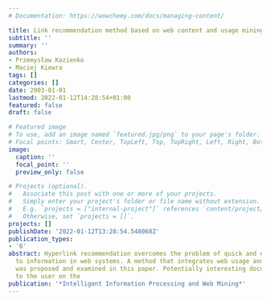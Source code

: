 ```yaml
---
# Documentation: https://wowchemy.com/docs/managing-content/

title: Link recommendation method based on web content and usage mining
subtitle: ''
summary: ''
authors:
- Przemysław Kazienko
- Maciej Kiewra
tags: []
categories: []
date: 2003-01-01
lastmod: 2022-01-12T14:28:54+01:00
featured: false
draft: false

# Featured image
# To use, add an image named `featured.jpg/png` to your page's folder.
# Focal points: Smart, Center, TopLeft, Top, TopRight, Left, Right, BottomLeft, Bottom, BottomRight.
image:
  caption: ''
  focal_point: ''
  preview_only: false

# Projects (optional).
#   Associate this post with one or more of your projects.
#   Simply enter your project's folder or file name without extension.
#   E.g. `projects = ["internal-project"]` references `content/project/deep-learning/index.md`.
#   Otherwise, set `projects = []`.
projects: []
publishDate: '2022-01-12T13:28:54.548068Z'
publication_types:
- '6'
abstract: Hyperlink recommendation overcomes the problem of quick and easy access
  to information in web systems. A method that integrates web usage and content mining
  was proposed and examined in this paper. Potentially interesting documents are prompted
  to the user on the
publication: '*Intelligent Information Processing and Web Mining*'
---
```

